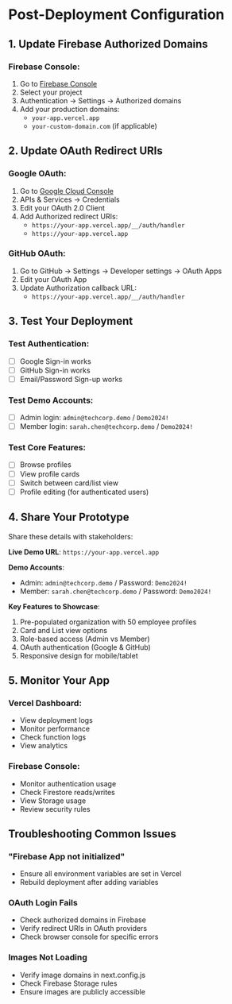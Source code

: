 # Post-Deployment Configuration

## 1. Update Firebase Authorized Domains

### Firebase Console:
1. Go to [Firebase Console](https://console.firebase.google.com)
2. Select your project
3. Authentication → Settings → Authorized domains
4. Add your production domains:
   - `your-app.vercel.app`
   - `your-custom-domain.com` (if applicable)

## 2. Update OAuth Redirect URIs

### Google OAuth:
1. Go to [Google Cloud Console](https://console.cloud.google.com)
2. APIs & Services → Credentials
3. Edit your OAuth 2.0 Client
4. Add Authorized redirect URIs:
   - `https://your-app.vercel.app/__/auth/handler`
   - `https://your-app.vercel.app`

### GitHub OAuth:
1. Go to GitHub → Settings → Developer settings → OAuth Apps
2. Edit your OAuth App
3. Update Authorization callback URL:
   - `https://your-app.vercel.app/__/auth/handler`

## 3. Test Your Deployment

### Test Authentication:
- [ ] Google Sign-in works
- [ ] GitHub Sign-in works
- [ ] Email/Password Sign-up works

### Test Demo Accounts:
- [ ] Admin login: `admin@techcorp.demo` / `Demo2024!`
- [ ] Member login: `sarah.chen@techcorp.demo` / `Demo2024!`

### Test Core Features:
- [ ] Browse profiles
- [ ] View profile cards
- [ ] Switch between card/list view
- [ ] Profile editing (for authenticated users)

## 4. Share Your Prototype

Share these details with stakeholders:

**Live Demo URL**: `https://your-app.vercel.app`

**Demo Accounts**:
- Admin: `admin@techcorp.demo` / Password: `Demo2024!`
- Member: `sarah.chen@techcorp.demo` / Password: `Demo2024!`

**Key Features to Showcase**:
1. Pre-populated organization with 50 employee profiles
2. Card and List view options
3. Role-based access (Admin vs Member)
4. OAuth authentication (Google & GitHub)
5. Responsive design for mobile/tablet

## 5. Monitor Your App

### Vercel Dashboard:
- View deployment logs
- Monitor performance
- Check function logs
- View analytics

### Firebase Console:
- Monitor authentication usage
- Check Firestore reads/writes
- View Storage usage
- Review security rules

## Troubleshooting Common Issues

### "Firebase App not initialized"
- Ensure all environment variables are set in Vercel
- Rebuild deployment after adding variables

### OAuth Login Fails
- Check authorized domains in Firebase
- Verify redirect URIs in OAuth providers
- Check browser console for specific errors

### Images Not Loading
- Verify image domains in next.config.js
- Check Firebase Storage rules
- Ensure images are publicly accessible